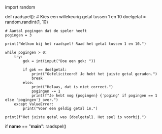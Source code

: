 import random

def raadspel():
    # Kies een willekeurig getal tussen 1 en 10
    doelgetal = random.randint(1, 10)
    
    # Aantal pogingen dat de speler heeft
    pogingen = 3
    
    print("Welkom bij het raadspel! Raad het getal tussen 1 en 10.")

    while pogingen > 0:
        try:
            gok = int(input("Doe een gok: "))
            
            if gok == doelgetal:
                print("Gefeliciteerd! Je hebt het juiste getal geraden.")
                break
            else:
                print("Helaas, dat is niet correct.")
                pogingen -= 1
                print(f"Je hebt nog {pogingen} {'poging' if pogingen == 1 else 'pogingen'} over.")
        except ValueError:
            print("Voer een geldig getal in.")

    print(f"Het juiste getal was {doelgetal}. Het spel is voorbij.")

if __name__ == "__main__":
    raadspel()


